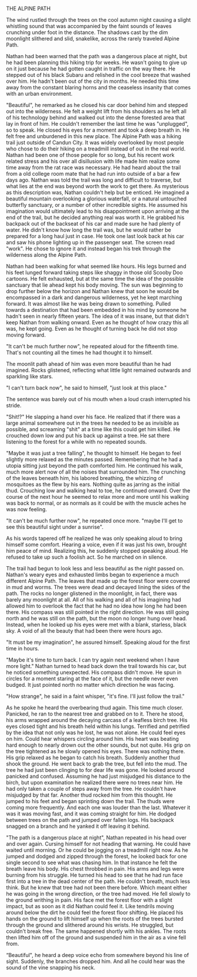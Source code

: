THE ALPINE PATH

  The wind rustled through the trees on the cool autumn night causing a slight whistling sound that was accompanied by the faint sounds of leaves crunching under foot in the distance. The shadows cast by the dim moonlight slithered and slid, snakelike, across the rarely traveled Alpine Path. 

  Nathan had been warned that the path was a dangerous place at night, but he had been planning this hiking trip for weeks. He wasn't going to give up on it just because he had gotten caught in traffic on the way there. He stepped out of his black Subaru and relished in the cool breeze that washed over him. He hadn't been out of the city in months. He needed this time away from the constant blaring horns and the ceaseless insanity that comes with an urban environment.

   "Beautiful", he remarked as he closed his car door behind him and stepped out into the wilderness. He felt a weight lift from his shoulders as he left all of his technology behind and walked out into the dense forested area that lay in front of him. He couldn't remember the last time he was "unplugged", so to speak. He closed his eyes for a moment and took a deep breath in. He felt free and unburdened in this new place. The Alpine Path was a hiking trail just outside of Candun City. It was widely overlooked by most people who chose to do their hiking on a treadmill instead of out in the real world. Nathan had been one of those people for so long, but his recent work related stress and his over all disillusion with life made him realize some time away from the rat race was necessary. He had heard about the trail from a old college room mate that he had run into outside of a bar a few days ago. Nathan was told the trail was long and difficult to traverse, but what lies at the end was beyond worth the work to get there. As mysterious as this description was, Nathan couldn't help but be enticed. He imagined a beautiful mountain overlooking a glorious waterfall, or a natural untouched butterfly sanctuary, or a number of other incredible sights. He assumed his imagination would  ultimately lead to his disappointment upon arriving at the end of the trail, but he decided anything real was worth it. He grabbed his backpack out of the backseat of his car and made sure he had plenty of water. He didn't know how long the trail was, but he would rather be prepared for a long haul just in case. He took one last look back at his car and saw his phone lighting up in the passenger seat. The screen read "work". He chose to ignore it and instead began his trek through the wilderness along the Alpine Path.

Nathan had been walking for what seemed like hours. His legs burned and his feet lunged forward taking steps like shaggy in those old Scooby Doo cartoons. He felt exhausted, but at the same time the idea of the possible sanctuary that lie ahead kept his body moving. The sun was beginning to drop further below the horizon and Nathan knew that soon he would be encompassed in a dark and dangerous wilderness, yet he kept marching forward. It was almost like he was being drawn to something. Pulled towards a destination that had been embedded in his mind by someone he hadn't seen in nearly fifteen years. The idea of it was insane, but that didn't keep Nathan from walking onward. Even as he thought of how crazy this all was, he kept going. Even as he thought of turning back he did not stop moving forward.



"It can't be much further now", he repeated aloud for the fifteenth time. That's not counting all the times he had thought it to himself.



   The moonlit path ahead of him was even more beautiful than he had imagined. Rocks glistened, reflecting what little light remained outwards and sparkling like stars.



"I can't turn back now", he said to himself, "just look at this place."



The sentence was barely out of his mouth when a loud crash interrupted his stride.



"Shit!?" He slapping a hand over his face. He realized that if there was a large animal somewhere out in the trees he needed to be as invisible as possible, and screaming "shit" at a time like this could get him killed. He crouched down low and put his back up against a tree. He sat there listening to the forest for a while with no repeated sounds.



"Maybe it was just a tree falling", he thought to himself. He began to feel slightly more relaxed as the minutes passed. Remembering that he had a utopia sitting just beyond the path comforted him. He continued his walk, much more alert now of all the noises that surrounded him. The crunching of the leaves beneath him, his labored breathing, the whizzing of mosquitoes as the flew by his ears. Nothing quite as jarring as the initial thud. Crouching low and walking heal to toe, he continued onward. Over the course of the next hour he seemed to relax more and more until his walking was back to normal, or as normals as it could be with the muscle aches he was now feeling.



"It can't be much further now", he repeated once more. "maybe I'll get to see this beautiful sight under a sunrise".



As his words tapered off he realized he was only speaking aloud to bring himself some comfort. Hearing a voice, even if it was just his own, brought him peace of mind. Realizing this, he suddenly stopped speaking aloud. He refused to take up such a foolish act. So he marched on in silence.

   The trail had begun to look less and less beautiful as the night passed on. Nathan's weary eyes and exhausted limbs began to experience a much different Alpine Path. The leaves that made up the forest floor were covered in mud and worms. The trees were dead and decayed lining the sides of the path. The rocks no longer glistened in the moonlight, in fact, there was barely any moonlight at all. All of his walking and all of his imagining had allowed him to overlook the fact that he had no idea how long he had been there. His compass was still pointed in the right direction. He was still going north and he was still on the path, but the moon no longer hung over head. Instead, when he looked up his eyes were met with a blank, starless, black sky. A void of all the beauty that had been there were hours ago.



"It must be my imagination", he assured himself. Speaking aloud for the first time in hours. 

"Maybe it's time to turn back. I can try again next weekend when I have more light." Nathan turned to head back down the trail towards his car, but he noticed something unexpected. His compass didn't move. He spun in circles for a moment staring at the face of it, but the needle never even budged. It just pointed north no matter which direction he was facing.



"How strange", he said in a faint whisper, "it's fine. I'll just follow the trail."



As he spoke he heard the overbearing thud again. This time much closer. Panicked, he ran to the nearest tree and grabbed on to it. There he stood, his arms wrapped around the decaying carcass of a leafless birch tree. His eyes closed tight and his breath held within his lungs. Terrified and petrified by the idea that not only was he lost, he was not alone. He could feel eyes on him. Could hear whispers circling around him. His heart was beating hard enough to nearly drown out the other sounds, but not quite. His grip on the tree tightened as he slowly opened his eyes. There was nothing there. His grip relaxed as he began to catch his breath. Suddenly another thud shook the ground. He went back to grab the tree, but fell into the mud. The tree he had just been clinging to for dear life was gone. He looked around panicked and confused. Assuming he had just misjudged his distance to the birch, but upon examination he realized there were no trees near him. He had only taken a couple of steps away from the tree. He couldn't have misjudged by that far. Another thud rocked him from this thought. He jumped to his feet and began sprinting down the trail. The thuds were coming more frequently. And each one was louder than the last. Whatever it was it was moving fast, and it was coming straight for him. He dodged between trees on the path and jumped over fallen logs. His backpack snagged on a branch and he yanked it off leaving it behind.



"The path is a dangerous place at night", Nathan repeated in his head over and over again. Cursing himself for not heading that warning. He could have waited until morning. Or he could be jogging on a treadmill right now. As he jumped and dodged and zipped through the forest, he looked back for one single second to see what was chasing him. In that instance he felt the breath leave his body. His chest throbbed in pain. His arms and legs were burning from his struggle. He turned his head to see that he had run face first into a tree in the dead center of the path. He couldn't breath, much less think. But he knew that tree had not been there before. Which meant either he was going in the wrong direction, or the tree had moved. He fell slowly to the ground writhing in pain. His face met the forest floor with a slight impact, but as soon as it did Nathan could feel it. Like tendrils moving around below the dirt he could feel the forest floor shifting. He placed his hands on the ground to lift himself up when the roots of the trees bursted through the ground and slithered around his wrists. He struggled, but couldn't break free. The same happened shortly with his ankles. The roots then lifted him off of the ground and suspended him in the air as a vine fell from.

“Beautiful", he heard a deep voice echo from somewhere beyond his line of sight. Suddenly, the branches dropped him. And all he could hear was the sound of the vine snapping his neck.